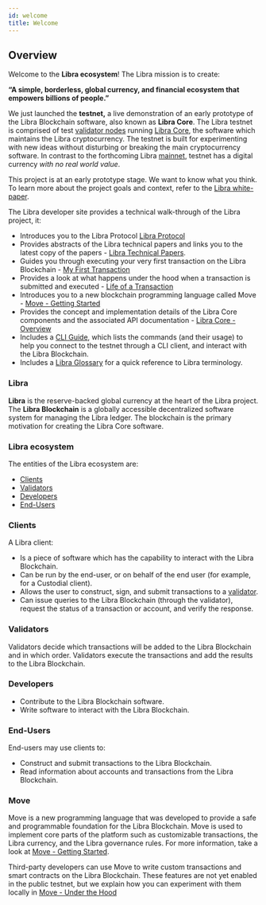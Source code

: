 ```yaml
---
id: welcome
title: Welcome
---
```


## Overview

Welcome to the **Libra ecosystem**! The Libra mission is to create: 

**“A simple, borderless, global currency, and financial ecosystem that empowers billions of people.”**

We just launched the **testnet,** a live demonstration of an early prototype of the Libra Blockchain software, also known as **Libra Core**. The Libra testnet is comprised of test [validator nodes](#validatornodes) running [Libra Core](#LibraCore), the software which maintains the Libra cryptocurrency. The testnet is built for experimenting with new ideas without disturbing or breaking the main cryptocurrency software. In contrast to the forthcoming Libra [mainnet](#mainnet), testnet has a digital currency _with no real world value_.

This project is at an early prototype stage. We want to know what you think. To learn more about the project goals and context, refer to the [Libra white-paper](). 

The Libra developer site provides a technical walk-through of the Libra project, it:

* Introduces you to the Libra Protocol [Libra Protocol](https://fb.quip.com/W5zBAb9wLpIU)
* Provides abstracts of the Libra technical papers and links you to the latest copy of the papers - [Libra Technical Papers]().
* Guides you through executing your very first transaction on the Libra Blockchain - [My First Transaction]()
* Provides a look at what happens under the hood when a transaction is submitted and executed - [Life of a Transaction]()
* Introduces you to a new blockchain programming language called Move - [Move - Getting Started]()
* Provides the concept and implementation details of the Libra Core components and the associated API documentation - [Libra Core - Overview]()
* Includes a [CLI Guide](), which lists the commands (and their usage) to help you connect to the testnet through a CLI client, and interact with the Libra Blockchain.
* Includes a [Libra Glossary]() for a quick reference to Libra terminology.

### Libra

**Libra** is the reserve-backed global currency at the heart of the Libra project. The **Libra Blockchain** is a globally accessible decentralized software system for managing the Libra ledger. The blockchain is the primary motivation for creating the Libra Core software. 

### Libra ecosystem

The entities of the Libra ecosystem are:

* [Clients](#clients)
* [Validators](#validators)
* [Developers](#developers)
* [End-Users](#end-users)

### Clients

A Libra client:

* Is a piece of software which has the capability to interact with the Libra Blockchain. 
* Can be run by the end-user, or on behalf of the end user (for example, for a Custodial client). 
* Allows the user to construct, sign, and submit transactions to a [validator]().
* Can issue queries to the Libra Blockchain (through the validator), request the status of a transaction or account, and verify the response. 

### Validators  

Validators decide which transactions will be added to the Libra Blockchain and in which order. Validators execute the transactions and add the results to the Libra Blockchain. 

### Developers

* Contribute to the Libra Blockchain software.
* Write software to interact with the Libra Blockchain.

### End-Users 

End-users may use clients to:

* Construct and submit transactions to the Libra Blockchain.
* Read information about accounts and transactions from the Libra Blockchain.

### Move

Move is a new programming language that was developed to provide a safe and programmable foundation for the Libra Blockchain. Move is used to implement core parts of the platform such as customizable transactions, the Libra currency, and the Libra governance rules. For more information, take a look at [Move - Getting Started]().

Third-party developers can use Move to write custom transactions and smart contracts on the Libra Blockchain. These features are not yet enabled in the public testnet, but we explain how you can experiment with them locally in [Move - Under the Hood]()
